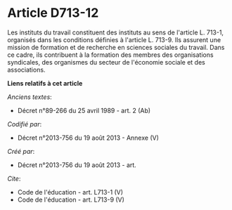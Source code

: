 # Article D713-12

Les instituts du travail constituent des instituts au sens de l'article L. 713-1, organisés dans les conditions définies à
l'article L. 713-9. Ils assurent une mission de formation et de recherche en sciences sociales du travail. Dans ce cadre, ils
contribuent à la formation des membres des organisations syndicales, des organismes du secteur de l'économie sociale et des
associations.

**Liens relatifs à cet article**

_Anciens textes_:

  - Décret n°89-266 du 25 avril 1989 - art. 2 (Ab)

_Codifié par_:

  - Décret n°2013-756 du 19 août 2013 -  Annexe (V)

_Créé par_:

  - Décret n°2013-756 du 19 août 2013 - art.

_Cite_:

  - Code de l'éducation - art. L713-1 (V)
  - Code de l'éducation - art. L713-9 (V)
